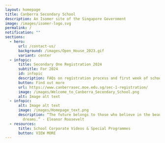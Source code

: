 ```yaml
---
layout: homepage
title: Canberra Secondary School
description: An Isomer site of the Singapore Government
image: /images/isomer-logo.svg
permalink: /
notification: ""
sections:
  - hero:
      url: /contact-us/
      background: /images/Open_House_2023.gif
      variant: center
  - infopic:
      title: Secondary One Registration 2024
      subtitle: For 2024
      id: infopic
      description: FAQs on registration process and first week of school.
      button: Find out more
      url: https://www.canberrasec.moe.edu.sg/sec-1-registration/
      image: /images/Welcome_to_Canberra_Secondary_School.png
      alt: Image alt text
  - infopic:
      alt: Image alt text
      image: /images/Homepage_text.png
      description: “The future belongs to those who believe in the beauty of their
        dreams.” - Eleanor Roosevelt
  - resources:
      title: School Corporate Videos & Special Programmes
      button: VIEW MORE
---
```

